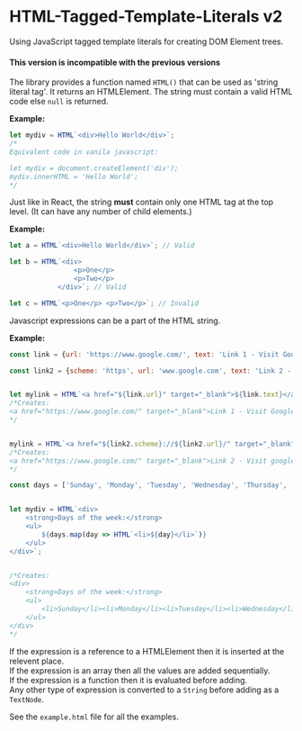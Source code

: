 # HTML-Tagged-Template-Literals v2
Using JavaScript tagged template literals for creating DOM Element trees.
#### This version is incompatible with the previous versions
The library provides a function named `HTML()` that can be used as 'string literal tag'. It returns an HTMLElement. The string must contain a valid HTML code else `null` is returned.

**Example:**
```javascript
let mydiv = HTML`<div>Hello World</div>`;
/*
Equivalent code in vanila javascript:

let mydiv = document.createElement('div');
mydiv.innerHTML = 'Hello World';
*/
```

Just like in React, the string **must** contain only one HTML tag at the top level. (It can have any number of child elements.)

**Example:**
```javascript
let a = HTML`<div>Hello World</div>`; // Valid

let b = HTML`<div>
				<p>One</p>
				<p>Two</p>
			</div>`; // Valid

let c = HTML`<p>One</p> <p>Two</p>`; // Invalid
```

Javascript expressions can be a part of the HTML string.

**Example:**
```javascript
const link = {url: 'https://www.google.com/', text: 'Link 1 - Visit Google'};

const link2 = {scheme: 'https', url: 'www.google.com', text: 'Link 2 - Visit google'};


let mylink = HTML`<a href="${link.url}" target="_blank">${link.text}</a>`;
/*Creates:
<a href="https://www.google.com/" target="_blank">Link 1 - Visit Google</a>
*/


mylink = HTML`<a href="${link2.scheme}://${link2.url}/" target="_blank">${link2.text}</a>`;
/*Creates:
<a href="https://www.google.com/" target="_blank">Link 2 - Visit google</a>
*/
```

```javascript
const days = ['Sunday', 'Monday', 'Tuesday', 'Wednesday', 'Thursday', 'Friday', 'Saturday'];


let mydiv = HTML`<div>
	<strong>Days of the week:</strong>
	<ul>
		${days.map(day => HTML`<li>${day}</li>`)}
	</ul>
</div>`;


/*Creates:
<div>
	<strong>Days of the week:</strong>
	<ul>
		<li>Sunday</li><li>Monday</li><li>Tuesday</li><li>Wednesday</li><li>Thursday</li><li>Friday</li><li>Saturday</li>
	</ul>
</div>
*/
```

If the expression is a reference to a HTMLElement then it is inserted at the relevent place.\
If the expression is an array then all the values are added sequentially.\
If the expression is a function then it is evaluated before adding.\
Any other type of expression is converted to a `String` before adding as a `TextNode`.

See the `example.html` file for all the examples.